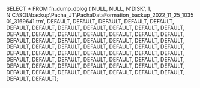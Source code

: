 SELECT *
FROM fn_dump_dblog (
        NULL, NULL, N'DISK', 1, N'C:\SQL\backup\Pacha_JT\PachaDataFormation_backup_2022_11_25_103501_3169641.trn',
        DEFAULT, DEFAULT, DEFAULT, DEFAULT, DEFAULT, DEFAULT, DEFAULT,
        DEFAULT, DEFAULT, DEFAULT, DEFAULT, DEFAULT, DEFAULT, DEFAULT,
        DEFAULT, DEFAULT, DEFAULT, DEFAULT, DEFAULT, DEFAULT, DEFAULT,
        DEFAULT, DEFAULT, DEFAULT, DEFAULT, DEFAULT, DEFAULT, DEFAULT,
        DEFAULT, DEFAULT, DEFAULT, DEFAULT, DEFAULT, DEFAULT, DEFAULT,
        DEFAULT, DEFAULT, DEFAULT, DEFAULT, DEFAULT, DEFAULT, DEFAULT,
        DEFAULT, DEFAULT, DEFAULT, DEFAULT, DEFAULT, DEFAULT, DEFAULT,
        DEFAULT, DEFAULT, DEFAULT, DEFAULT, DEFAULT, DEFAULT, DEFAULT,
        DEFAULT, DEFAULT, DEFAULT, DEFAULT, DEFAULT, DEFAULT, DEFAULT);